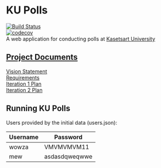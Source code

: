 # KU Polls
[![Build Status](https://app.travis-ci.com/TopsonArcana/ku-polls.svg?branch=iteration2)](https://app.travis-ci.com/TopsonArcana/ku-polls)  
[![codecov](https://codecov.io/gh/TopsonArcana/ku-polls/branch/iteration2/graph/badge.svg?token=IS9TXAF6RX)](https://codecov.io/gh/TopsonArcana/ku-polls)  
A web application for conducting polls at [Kasetsart University](https://ku.ac.th)

## [Project Documents](../../wiki/Home)

[Vision Statement](../../wiki/Vision%20Statement)   
[Requirements](../../wiki/Requirements)  
[Iteration 1 Plan](../../wiki/Iteration%201%20Plan)  
[Iteration 2 Plan](../../wiki/Iteration%202%20Plan)  

## Running KU Polls

Users provided by the initial data (users.json):

| Username  | Password    |
|-----------|-------------|
| wowza     | VMVMVMVM11    |
| mew     | asdasdqweqwwe    |